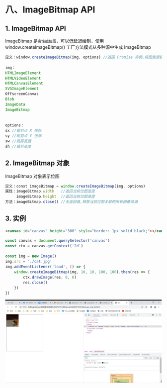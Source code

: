 # 八、ImageBitmap API

## 1. ImageBitmap API

ImageBitmap 是`高性能位图`，可以低延迟绘制，使用 window.createImageBitmap() 工厂方法模式从多种源中生成 ImageBitmap

```js
定义：window.createImageBitmap(img, options) //返回 Promise 实例,将图像源裁剪为指定规格的像素矩阵 ImageBitmap

img：
HTMLImageElement
HTMLVideoElement
HTMLCanvasElement
SVGImageElement
OffscreenCanvas
Blob
ImageData
ImageBitmap


options：
sx //裁剪点 X 坐标
sy //裁剪点 Y 坐标
sw //裁剪宽度
sh //裁剪高度
```

## 2. ImageBitmap 对象

ImageBitmap 对象表示位图

```js
定义：const imageBitmap = window.createImageBitmap(img, options)
属性：imageBitmap.width   //返回当前位图宽度
     imageBitmap.height  //返回当前位图高度
方法：imageBitmap.close() //无返回值,释放当前位图关联的所有图像资源
```

## 3. 实例

```html
<canvas id="canvas" height="300" style="border: 1px solid black;"></canvas>
```

```js
const canvas = document.querySelector('canvas')
const ctx = canvas.getContext('2d')

const img = new Image()
img.src = './cat.jpg'
img.addEventListener('load', () => {
    window.createImageBitmap(img, 10, 10, 100, 100).then(res => {
        ctx.drawImage(res, 0, 0)
        res.close()
    })
})
```

![canvas_img_bit](https://github.com/yuyuyuzhang/Blog/blob/master/images/%E6%B5%8F%E8%A7%88%E5%99%A8/%E6%B5%8F%E8%A7%88%E5%99%A8%20API/canvas_img_bit.png)
